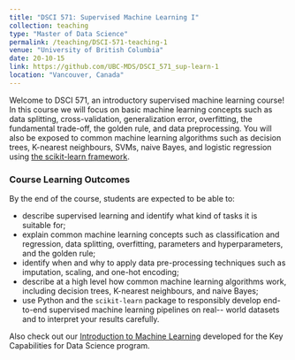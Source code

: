 ```yaml
---
title: "DSCI 571: Supervised Machine Learning I"
collection: teaching
type: "Master of Data Science"
permalink: /teaching/DSCI-571-teaching-1
venue: "University of British Columbia"
date: 20-10-15
link: https://github.com/UBC-MDS/DSCI_571_sup-learn-1
location: "Vancouver, Canada"
---
```


Welcome to DSCI 571, an  introductory supervised machine learning course! In this course we will focus on basic machine learning concepts such as data splitting, cross-validation, generalization error, overfitting, the fundamental trade-off, the golden rule, and data preprocessing. You will also be exposed to common machine learning algorithms such as decision trees, K-nearest neighbours, SVMs, naive Bayes, and logistic regression using [the scikit-learn framework](https://scikit-learn.org/stable/).

### Course Learning Outcomes    

By the end of the course, students are expected to be able to:
- describe supervised learning and identify what kind of tasks it is suitable for;
- explain common machine learning concepts such as classification and regression, data splitting, overfitting, parameters and hyperparameters, and the golden rule;
- identify when and why to apply data pre-processing techniques such as imputation, scaling, and one-hot encoding;
- describe at a high level how common machine learning algorithms work, including decision trees, K-nearest neighbours, and naive Bayes;
- use Python and the `scikit-learn` package to responsibly develop end-to-end supervised machine learning pipelines on real-- world datasets and to interpret your results carefully.
 
Also check out our [Introduction to Machine Learning](https://ml-learn.mds.ubc.ca/) developed for the Key Capabilities for Data Science program. 